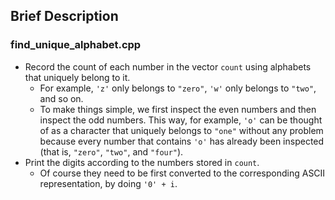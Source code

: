 ## Brief Description

### find_unique_alphabet.cpp

* Record the count of each number in the vector `count` using alphabets that uniquely belong to it.
	* For example, `'z'` only belongs to `"zero"`, `'w'` only belongs to `"two"`, and so on.
	* To make things simple, we first inspect the even numbers and then inspect the odd numbers. This way, for example, `'o'` can be thought of as a character that uniquely belongs to `"one"` without any problem because every number that contains `'o'` has already been inspected (that is, `"zero"`, `"two"`, and `"four"`).
* Print the digits according to the numbers stored in `count`.
	* Of course they need to be first converted to the corresponding ASCII representation, by doing `'0' + i`.